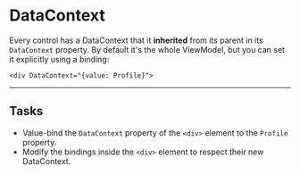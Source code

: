 ﻿---
Title: DataContext
Moniker: datacontext
CodeTask:
    Path: 20_datacontext.dothtml.csx
    Default: ProfileDetail_10.dothtml
    Correct: ProfileDetail_20.dothtml
    Dependencies:
        - ProfileDetailViewModel_20.cs
---

# DataContext

Every control has a DataContext that it __inherited__ from its parent in its `DataContext` property. By default it's the whole ViewModel, but you can set it explicitly using a binding:

```dothtml
<div DataContext="{value: Profile}">
```

---

## Tasks

- Value-bind the `DataContext` property of the `<div>` element to the `Profile` property.
- Modify the bindings inside the `<div>` element to respect their new DataContext.

